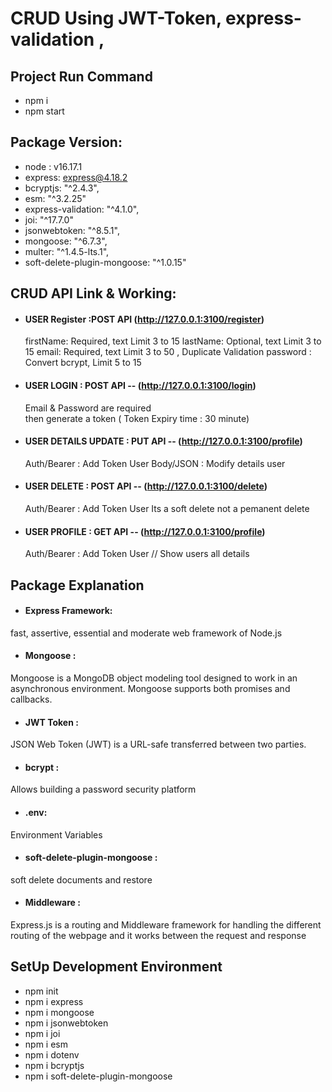 # CRUD Using JWT-Token, express-validation , 

## Project Run Command
* npm i
* npm start

## Package Version:
 * node : v16.17.1
 * express: express@4.18.2
 * bcryptjs: "^2.4.3",
 * esm: "^3.2.25"
 * express-validation: "^4.1.0", 
 * joi: "^17.7.0"
 * jsonwebtoken: "^8.5.1",  
 * mongoose: "^6.7.3",
 * multer: "^1.4.5-lts.1",
 * soft-delete-plugin-mongoose: "^1.0.15"

## CRUD API Link & Working:
  * #### USER Register :POST API  (http://127.0.0.1:3100/register)
    firstName: Required, text Limit 3 to 15 
    lastName: Optional, text Limit 3 to 15
    email: Required, text Limit 3 to 50 , Duplicate Validation
    password : Convert bcrypt, Limit 5 to 15

  * #### USER LOGIN : POST API -- (http://127.0.0.1:3100/login)
    Email & Password are required  
    then generate a token ( Token Expiry time : 30 minute)

  * #### USER DETAILS UPDATE : PUT API -- (http://127.0.0.1:3100/profile)
    Auth/Bearer : Add Token User
    Body/JSON : Modify details user

  * #### USER DELETE : POST API --  (http://127.0.0.1:3100/delete)
    Auth/Bearer : Add Token User
    Its a soft delete not a pemanent delete

  * #### USER PROFILE : GET API -- (http://127.0.0.1:3100/profile)
    Auth/Bearer : Add Token User // Show users all details


## Package Explanation
* ####  Express Framework:
 fast, assertive, essential and moderate web framework of Node.js

*  #### Mongoose :
Mongoose is a MongoDB object modeling tool designed to work in an asynchronous environment. Mongoose supports both promises and callbacks.

*  #### JWT Token :
JSON Web Token (JWT) is a URL-safe  transferred between two parties.

* #### bcrypt : 
Allows building a password security platform

* #### .env:
 Environment Variables

* #### soft-delete-plugin-mongoose : 
soft delete documents and restore

*  #### Middleware : 
Express.js is a routing and Middleware framework for handling the different routing of the webpage and it works between the request and response


## SetUp Development Environment
  * npm init
  * npm i express
  * npm i mongoose
  * npm i jsonwebtoken
  * npm i joi
  * npm i esm
  * npm i dotenv
  * npm i bcryptjs
  * npm i soft-delete-plugin-mongoose
  
